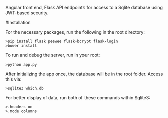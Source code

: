 

Angular front end, Flask API endpoints for access to a Sqlite database using JWT-based security.


#Installation

For the necessary packages, run the following in the root directory:

    >pip install flask peewee flask-bcrypt flask-login
    >bower install

To run and debug the server, run in your root:

    >python app.py

After initializing the app once, the database will be in the root folder. Access this via:

    >sqlite3 which.db

For better display of data, run both of these commands within Sqlite3:

    >.headers on
    >.mode columns
